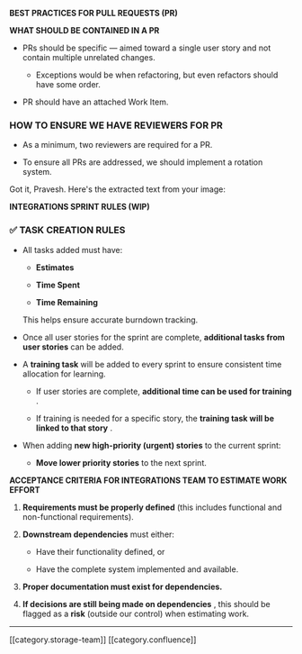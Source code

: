  **BEST PRACTICES FOR PULL REQUESTS (PR)** 

 **WHAT SHOULD BE CONTAINED IN A PR** 


* PRs should be specific — aimed toward a single user story and not contain multiple unrelated changes.  


    * Exceptions would be when refactoring, but even refactors should have some order.



    
* PR should have an attached Work Item.




### HOW TO ENSURE WE HAVE REVIEWERS FOR PR

* As a minimum, two reviewers are required for a PR.  


* To ensure all PRs are addressed, we should implement a rotation system.



Got it, Pravesh. Here's the extracted text from your image:

 **INTEGRATIONS SPRINT RULES (WIP)** 


### ✅ TASK CREATION RULES

* All tasks added must have:  


    *  **Estimates** 


    *  **Time Spent** 


    *  **Time Remaining** 

    This helps ensure accurate burndown tracking.



    
* Once all user stories for the sprint are complete,  **additional tasks from user stories**  can be added.


* A  **training task**  will be added to every sprint to ensure consistent time allocation for learning.  


    * If user stories are complete,  **additional time can be used for training** .  


    * If training is needed for a specific story, the  **training task will be linked to that story** .



    
* When adding  **new high-priority (urgent) stories**  to the current sprint:  


    *  **Move lower priority stories**  to the next sprint.



    

 **ACCEPTANCE CRITERIA FOR INTEGRATIONS TEAM TO ESTIMATE WORK EFFORT** 


1.  **Requirements must be properly defined**  (this includes functional and non-functional requirements).  


1.  **Downstream dependencies**  must either:  


    * Have their functionality defined, or  


    * Have the complete system implemented and available.  



    
1.  **Proper documentation must exist for dependencies.** 


1.  **If decisions are still being made on dependencies** , this should be flagged as a  **risk**  (outside our control) when estimating work.









*****

[[category.storage-team]] 
[[category.confluence]] 
